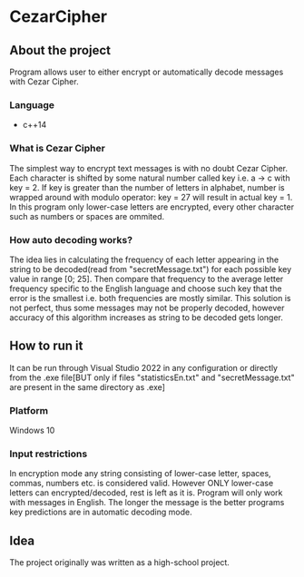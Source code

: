 # CezarCipher

## About the project
Program allows user to either encrypt or automatically decode messages with Cezar Cipher.

### Language
 * c++14

### What is Cezar Cipher
The simplest way to encrypt text messages is with no doubt Cezar Cipher. Each character is shifted by some natural number called key i.e. a -> c with key = 2. If key is greater than the number of letters in alphabet, number is wrapped around with modulo operator: key = 27 will result in actual key = 1. 
In this program only lower-case letters are encrypted, every other character such as numbers or spaces are ommited.

### How auto decoding works?
The idea lies in calculating the frequency of each letter appearing in the string to be decoded(read from "secretMessage.txt") for each possible key value in range [0; 25]. Then compare that frequency to the average letter frequency specific to the English language and choose such key that the error is the smallest i.e. both frequencies are mostly similar. This solution is not perfect, thus some messages may not be properly decoded, however accuracy of this algorithm increases as string to be decoded gets longer.

## How to run it
It can be run through Visual Studio 2022 in any configuration or directly from the .exe file[BUT only if files "statisticsEn.txt" and "secretMessage.txt" are present in the same directory as .exe]

### Platform
Windows 10

### Input restrictions
In encryption mode any string consisting of lower-case letter, spaces, commas, numbers etc. is considered valid. However ONLY lower-case letters can encrypted/decoded, rest is left as it is.
Program will only work with messages in English. The longer the message is the better programs key predictions are in automatic decoding mode.

## Idea
The project originally was written as a high-school project.

